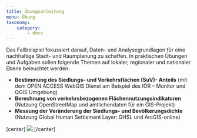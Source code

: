 ```yaml
---
title: Übungsanleitung
menu: Übung
taxonomy:
    category:
        - docs
---
```


Das Fallbeispiel fokussiert darauf, Daten- und Analysegrundlagen für eine nachhaltige Stadt- und Raumplanung zu schaffen. In praktischen Übungen und Aufgaben sollen folgende Themen auf lokaler, regionaler und nationaler Ebene beleuchtet werden:

*	**Bestimmung des Siedlungs- und Verkehrsflächen (SuV)- Anteils** (mit dem OPEN ACCESS WebGIS Dienst am Beispiel des IÖR – Monitor und QGIS Umgebung)
*	**Berechnung von verkehrsbezogenen Flächennutzungsindikatoren** (Nutzung OpenStreetMap und amtlichendaten für ein GIS-Projekt)
*	**Messung der Veränderung der Siedlungs- und Bevölkerungsdichte** (Nutzung Global Human Settlement Layer: GHSL und ArcGIS-online)


[center]
<a href="https://ilias.opengeoedu.de/ilias/goto.php?target=cat_130&client_id=opengeoedu" markdown="1" target="_blank">
![](/images/exercise.png?resize=200,200)
</a>
[/center]
